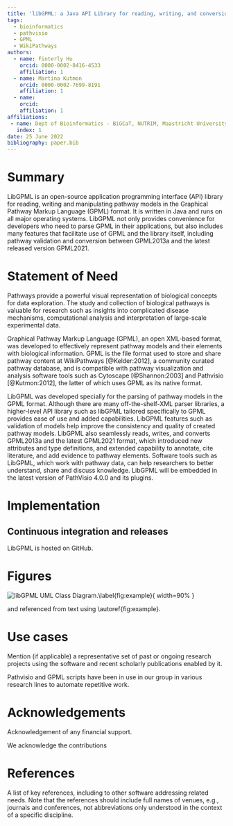 ```yaml
---
title: 'libGPML: a Java API Library for reading, writing, and conversion of GPML'
tags:
  - bioinformatics
  - pathvisio
  - GPML
  - WikiPathways 
authors:
  - name: Finterly Hu
    orcid: 0000-0002-8416-4533
    affiliation: 1
  - name: Martina Kutmon
    orcid: 0000-0002-7699-8191
    affiliation: 1 
  - name: 
    orcid:
    affiliation: 1 
affiliations:
 - name: Dept of Bioinformatics - BiGCaT, NUTRIM, Maastricht University
   index: 1
date: 25 June 2022
bibliography: paper.bib
---
```


# Summary
LibGPML is an open-source application programming interface (API) library for reading, writing and manipulating pathway models in the Graphical Pathway Markup Language (GPML) format.  It is written in Java and runs on all major operating systems.  LibGPML not only provides convenience for developers who need to parse GPML in their applications, but also includes many features that facilitate use of GPML and the library itself, including pathway validation and conversion between GPML2013a and the latest released version GPML2021.

# Statement of Need
Pathways provide a powerful visual representation of biological concepts for data exploration. 
The study and collection of biological pathways is valuable for research such as insights into complicated disease mechanisms, computational analysis and interpretation of large-scale experimental data. 

Graphical Pathway Markup Language (GPML), an open XML-based format, was developed to effectively represent pathway models and their elements with biological information. GPML is the file format used to store and share pathway content at WikiPathways [@Kelder:2012], a community curated pathway database, and is compatible with pathway visualization and analysis software tools such as Cytoscape [@Shannon:2003] and Pathvisio [@Kutmon:2012], the latter of which uses GPML as its native format. 

LibGPML was developed specially for the parsing of pathway models in the GPML format. Although there are many off-the-shelf-XML parser libraries, a higher-level API library such as libGPML tailored specifically to GPML provides ease of use and added capabilities. LibGPML features such as validation of models help improve the consistency and quality of created pathway models.  LibGPML also seamlessly reads, writes, and converts GPML2013a and the latest GPML2021 format, which introduced new attributes and type definitions, and extended capability to annotate, cite literature, and add evidence to pathway elements. Software tools such as LibGPML, which work with pathway data, can help researchers to better understand, share and discuss knowledge. LibGPML will be embedded in the latest version of PathVisio 4.0.0 and its plugins. 

# Implementation


## Continuous integration and releases
LibGPML is hosted on GitHub.


# Figures

![libGPML UML Class Diagram.\label{fig:example}](https://github.com/PathVisio/libGPML/blob/main/.graphics/libgpml_diagram.svg){ width=90% }

and referenced from text using \autoref{fig:example}.



# Use cases
Mention (if applicable) a representative set of past or ongoing research projects using the software and recent scholarly publications enabled by it.

Pathvisio and GPML scripts have been in use in our group in various research lines to automate repetitive work.


# Acknowledgements
Acknowledgement of any financial support.

We acknowledge the contributions 

# References
A list of key references, including to other software addressing related needs. Note that the references should include full names of venues, e.g., journals and conferences, not abbreviations only understood in the context of a specific discipline.

